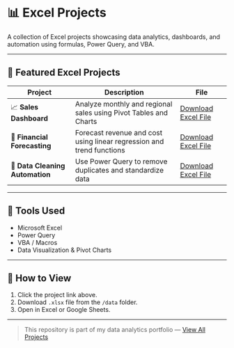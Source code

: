# 📊 Excel Projects

A collection of Excel projects showcasing data analytics, dashboards, and automation using formulas, Power Query, and VBA.

---

## 🧠 Featured Excel Projects

| Project | Description | File |
|----------|--------------|------|
| 📈 **Sales Dashboard** | Analyze monthly and regional sales using Pivot Tables and Charts | [Download Excel File](data/sales_dashboard.xlsx) |
| 🧮 **Financial Forecasting** | Forecast revenue and cost using linear regression and trend functions | [Download Excel File](data/forecasting_model.xlsx) |
| 🧹 **Data Cleaning Automation** | Use Power Query to remove duplicates and standardize data | [Download Excel File](data/cleaning_automation.xlsx) |

---

## 🧰 Tools Used
- Microsoft Excel  
- Power Query  
- VBA / Macros  
- Data Visualization & Pivot Charts  

---

## 🚀 How to View
1. Click the project link above.
2. Download `.xlsx` file from the `/data` folder.
3. Open in Excel or Google Sheets.

---

> This repository is part of my data analytics portfolio — [View All Projects](https://github.com/JanenitaJane)
